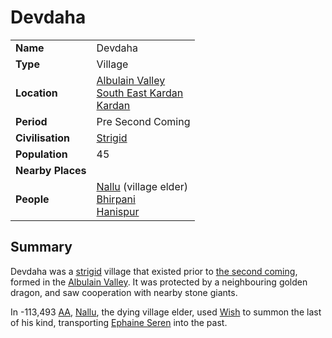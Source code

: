 # Devdaha

|||
| --- | --- |
| **Name** | Devdaha | place.4
| **Type** | Village |
| **Location** | [Albulain Valley](../plains-valleys/albulain-valley.md)<br>[South East Kardan](../regions/south-east-kardan.md)<br>[Kardan](../continents/kardan.md) |
| **Period** | Pre Second Coming |
| **Civilisation** | [Strigid](../../lineages/strigid.md) |
| **Population** | 45 |
| **Nearby Places** | |
| **People** | [Nallu](../../characters/nallu.md) (village elder)<br>[Bhirpani](../../characters/bhirpani.md)<br>[Hanispur](../../characters/hanispur.md) |

## Summary

Devdaha was a [strigid](../../lineages/strigid.md) village that existed prior to [the second coming](../../history/events/the-second-coming.md), formed in the [Albulain Valley](../plains-valleys/albulain-valley.md). It was protected by a neighbouring golden dragon, and saw cooperation with nearby stone giants.

In -113,493 [AA](../../history/calendars/astorian-calendar.md), [Nallu](../../characters/nallu.md), the dying village elder, used [Wish](https://www.dndbeyond.com/spells/wish) to summon the last of his kind, transporting [Ephaine Seren](../../characters/ephaine-seren.md) into the past.
